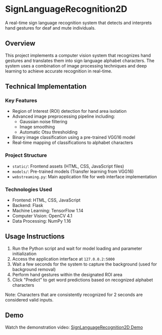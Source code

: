# SignLanguageRecognition2D

A real-time sign language recognition system that detects and interprets hand gestures for deaf and mute individuals.

## Overview

This project implements a computer vision system that recognizes hand gestures and translates them into sign language alphabet characters. The system uses a combination of image processing techniques and deep learning to achieve accurate recognition in real-time.

## Technical Implementation

### Key Features

- Region of Interest (ROI) detection for hand area isolation
- Advanced image preprocessing pipeline including:
  - Gaussian noise filtering
  - Image smoothing
  - Automatic Otsu thresholding
- Binary image classification using a pre-trained VGG16 model
- Real-time mapping of classifications to alphabet characters

### Project Structure

- `static/`: Frontend assets (HTML, CSS, JavaScript files)
- `models/`: Pre-trained models (Transfer learning from VGG16)
- `webstreaming.py`: Main application file for web interface implementation

### Technologies Used

- Frontend: HTML, CSS, JavaScript
- Backend: Flask
- Machine Learning: TensorFlow 1.14
- Computer Vision: OpenCV 4.1
- Data Processing: NumPy 1.16

## Usage Instructions

1. Run the Python script and wait for model loading and parameter initialization
2. Access the application interface at `127.0.0.2:5000`
3. Wait a few seconds for the system to capture the background (used for background removal)
4. Perform hand gestures within the designated ROI area
5. Click "Predict" to get word predictions based on recognized alphabet characters

Note: Characters that are consistently recognized for 2 seconds are considered valid inputs.

## Demo

Watch the demonstration video: [SignLanguageRecognition2D Demo](https://www.youtube.com/watch?v=DvuglmDpWIY)
